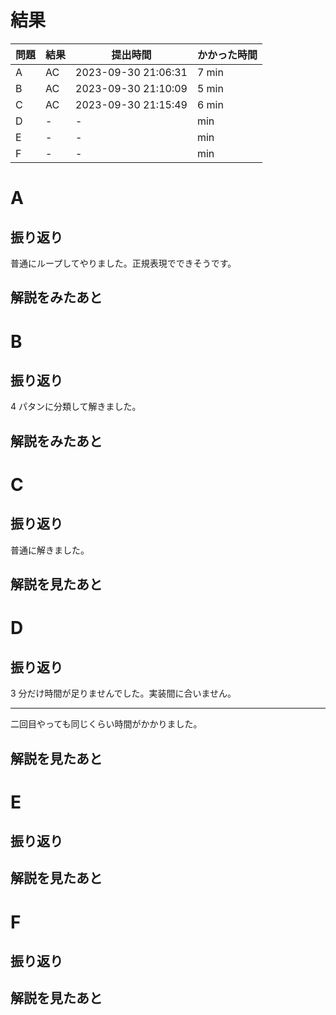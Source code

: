 # 結果

| 問題 | 結果 | 提出時間            | かかった時間 |
|------|------|---------------------|--------------|
| A    | AC   | 2023-09-30 21:06:31 | 7 min        |
| B    | AC   | 2023-09-30 21:10:09 | 5 min        |
| C    | AC   | 2023-09-30 21:15:49 | 6 min        |
| D    | -    | -                   |     min      |
| E    | -    | -                   |     min      |
| F    | -    | -                   |     min      |

# A

## 振り返り

普通にループしてやりました。正規表現でできそうです。

## 解説をみたあと

# B

## 振り返り

4 パタンに分類して解きました。

## 解説をみたあと

# C

## 振り返り

普通に解きました。

## 解説を見たあと

# D

## 振り返り

3 分だけ時間が足りませんでした。実装間に合いません。

---

二回目やっても同じくらい時間がかかりました。

## 解説を見たあと

# E

## 振り返り

## 解説を見たあと

# F

## 振り返り

## 解説を見たあと
